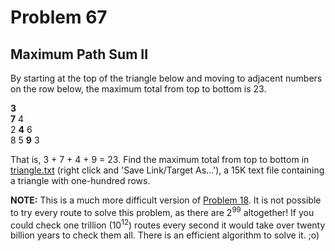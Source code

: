# Problem 67
## Maximum Path Sum II

By starting at the top of the triangle below and moving to adjacent numbers on the row below, the maximum total from top to bottom is 23.
<p class="monospace center"><span class="red"><b>3</b></span><br><span class="red"><b>7</b></span> 4<br>
2 <span class="red"><b>4</b></span> 6<br>
8 5 <span class="red"><b>9</b></span> 3

That is, 3 + 7 + 4 + 9 = 23.
Find the maximum total from top to bottom in <a href="resources/documents/0067_triangle.txt">triangle.txt</a> (right click and 'Save Link/Target As...'), a 15K text file containing a triangle with one-hundred rows.
<p class="smaller"><b>NOTE:</b> This is a much more difficult version of <a href="problem=18">Problem 18</a>. It is not possible to try every route to solve this problem, as there are 2<sup>99</sup> altogether! If you could check one trillion (10<sup>12</sup>) routes every second it would take over twenty billion years to check them all. There is an efficient algorithm to solve it. ;o)